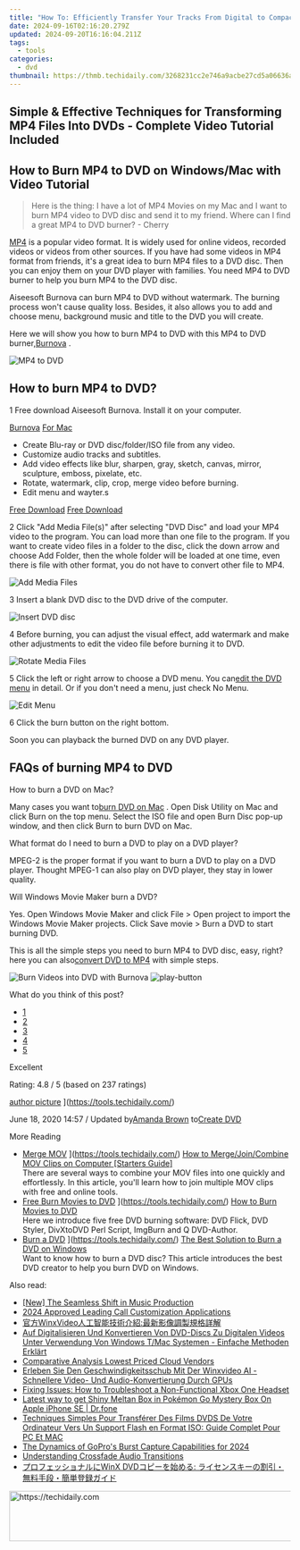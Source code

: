 ```yaml
---
title: "How To: Efficiently Transfer Your Tracks From Digital to Compact Disc Using Windows 11 and macOS"
date: 2024-09-16T02:16:20.279Z
updated: 2024-09-20T16:16:04.211Z
tags:
  - tools
categories:
  - dvd
thumbnail: https://thmb.techidaily.com/3268231cc2e746a9acbe27cd5a06636ae1bf5dfa48dd515083acffe73b657f8a.jpg
---
```


## Simple & Effective Techniques for Transforming MP4 Files Into DVDs - Complete Video Tutorial Included

## How to Burn MP4 to DVD on Windows/Mac with Video Tutorial

> Here is the thing: I have a lot of MP4 Movies on my Mac and I want to burn MP4 video to DVD disc and send it to my friend. Where can I find a great MP4 to DVD burner? - Cherry

[MP4](https://tools.techidaily.com/) is a popular video format. It is widely used for online videos, recorded videos or videos from other sources. If you have had some videos in MP4 format from friends, it's a great idea to burn MP4 files to a DVD disc. Then you can enjoy them on your DVD player with families. You need MP4 to DVD burner to help you burn MP4 to the DVD disc.

 Aiseesoft Burnova can burn MP4 to DVD without watermark. The burning process won't cause quality loss. Besides, it also allows you to add and choose menu, background music and title to the DVD you will create.

 Here we will show you how to burn MP4 to DVD with this MP4 to DVD burner,[Burnova](https://tools.techidaily.com/aiseesoft/burnova/) .

![MP4 to DVD](https://www.aiseesoft.com/images/dvd-creator/mp4-to-dvd.jpg)

## How to burn MP4 to DVD?

1 Free download Aiseesoft Burnova. Install it on your computer.

[Burnova](https://tools.techidaily.com/aiseesoft/burnova/) [For Mac](https://tools.techidaily.com/aiseesoft/dvd-creator/)

* Create Blu-ray or DVD disc/folder/ISO file from any video.
* Customize audio tracks and subtitles.
* Add video effects like blur, sharpen, gray, sketch, canvas, mirror, sculpture, emboss, pixelate, etc.
* Rotate, watermark, clip, crop, merge video before burning.
* Edit menu and wayter.s

[Free Download](https://secure.2checkout.com/order/checkout.php?PRODS=4708691&QTY=1&AFFILIATE=108875&CART=1) [Free Download](https://secure.2checkout.com/order/checkout.php?PRODS=4566611&QTY=1&AFFILIATE=108875&CART=1)

2 Click "Add Media File(s)" after selecting "DVD Disc" and load your MP4 video to the program. You can load more than one file to the program. If you want to create video files in a folder to the disc, click the down arrow and choose Add Folder, then the whole folder will be loaded at one time, even there is file with other format, you do not have to convert other file to MP4.

![Add Media Files](https://www.aiseesoft.com/images/burnova/add-media-files.jpg)

3 Insert a blank DVD disc to the DVD drive of the computer.

![Insert DVD disc](https://www.aiseesoft.com/images/dvd-creator/dvd-to-pc.jpg)

4 Before burning, you can adjust the visual effect, add watermark and make other adjustments to edit the video file before burning it to DVD.

![Rotate Media Files](https://www.aiseesoft.com/images/burnova/rotate-video.jpg)

5 Click the left or right arrow to choose a DVD menu. You can[edit the DVD menu](https://tools.techidaily.com/aiseesoft/dvd-creator/) in detail. Or if you don't need a menu, just check No Menu.

![Edit Menu](https://www.aiseesoft.com/images/burnova/edit-video-menu.jpg)

6 Click the burn button on the right bottom.

Soon you can playback the burned DVD on any DVD player.

## FAQs of burning MP4 to DVD

How to burn a DVD on Mac?

 Many cases you want to[burn DVD on Mac](https://tools.techidaily.com/) . Open Disk Utility on Mac and click Burn on the top menu. Select the ISO file and open Burn Disc pop-up window, and then click Burn to burn DVD on Mac.

 What format do I need to burn a DVD to play on a DVD player?

 MPEG-2 is the proper format if you want to burn a DVD to play on a DVD player. Thought MPEG-1 can also play on DVD player, they stay in lower quality.

Will Windows Movie Maker burn a DVD?

 Yes. Open Windows Movie Maker and click File > Open project to import the Windows Movie Maker projects. Click Save movie > Burn a DVD to start burning DVD.

 This is all the simple steps you need to burn MP4 to DVD disc, easy, right? here you can also[convert DVD to MP4](https://tools.techidaily.com/) with simple steps.

![Burn Videos into DVD with Burnova ](https://www.aiseesoft.com/images/youtube-video/video-burn-video-into-dvd-with-burnova.jpg) ![play-button](https://www.aiseesoft.com/images/play-button.png)

What do you think of this post?

* [1](https://tools.techidaily.com/aiseesoft/dvd-creator/)
* [2](https://tools.techidaily.com/aiseesoft/dvd-creator/)
* [3](https://tools.techidaily.com/aiseesoft/dvd-creator/)
* [4](https://tools.techidaily.com/aiseesoft/dvd-creator/)
* [5](https://tools.techidaily.com/aiseesoft/dvd-creator/)

Excellent

Rating: 4.8 / 5 (based on 237 ratings)

[author picture](https://www.aiseesoft.com/images/author/amanda.png) ](https://tools.techidaily.com/)

 June 18, 2020 14:57 / Updated by[Amanda Brown](https://tools.techidaily.com/) to[Create DVD](https://tools.techidaily.com/aiseesoft/dvd-creator/)

More Reading

* [Merge MOV](https://www.aiseesoft.com/images/more-reading/merge-mov-s.jpg) ](https://tools.techidaily.com/) [ How to Merge/Join/Combine MOV Clips on Computer \[Starters Guide\]](https://tools.techidaily.com/)  
 There are several ways to combine your MOV files into one quickly and effortlessly. In this article, you'll learn how to join multiple MOV clips with free and online tools.
* [Free Burn Movies to DVD](https://www.aiseesoft.com/images/more-reading/movies-to-dvd-for-free-s.jpg) ](https://tools.techidaily.com/) [How to Burn Movies to DVD](https://tools.techidaily.com/)  
 Here we introduce five free DVD burning software: DVD Flick, DVD Styler, DivXtoDVD Perl Script, ImgBurn and Q DVD-Author.
* [Burn a DVD](https://www.aiseesoft.com/images/more-reading/how-to-burn-a-dvd-s.jpg) ](https://tools.techidaily.com/) [The Best Solution to Burn a DVD on Windows](https://tools.techidaily.com/)  
 Want to know how to burn a DVD disc? This article introduces the best DVD creator to help you burn DVD on Windows.

<ins class="adsbygoogle"
     style="display:block"
     data-ad-format="autorelaxed"
     data-ad-client="ca-pub-7571918770474297"
     data-ad-slot="1223367746"></ins>

<ins class="adsbygoogle"
     style="display:block"
     data-ad-client="ca-pub-7571918770474297"
     data-ad-slot="8358498916"
     data-ad-format="auto"
     data-full-width-responsive="true"></ins>

<span class="atpl-alsoreadstyle">Also read:</span>
<div><ul>
<li><a href="https://some-skills.techidaily.com/new-the-seamless-shift-in-music-production/"><u>[New] The Seamless Shift in Music Production</u></a></li>
<li><a href="https://digital-screen-recording.techidaily.com/2024-approved-leading-call-customization-applications/"><u>2024 Approved Leading Call Customization Applications</u></a></li>
<li><a href="https://dvd-bd.techidaily.com/1725286476270-winxvideo/"><u>官方WinxVideo人工智能技術介紹:最新影像調製規格詳解</u></a></li>
<li><a href="https://dvd-bd.techidaily.com/auf-digitalisieren-und-konvertieren-von-dvd-discs-zu-digitalen-videos-unter-verwendung-von-windows-tmac-systemen-einfache-methoden-erklart/"><u>Auf Digitalisieren Und Konvertieren Von DVD-Discs Zu Digitalen Videos Unter Verwendung Von Windows T/Mac Systemen - Einfache Methoden Erklärt</u></a></li>
<li><a href="https://article-files.techidaily.com/comparative-analysis-lowest-priced-cloud-vendors/"><u>Comparative Analysis Lowest Priced Cloud Vendors</u></a></li>
<li><a href="https://dvd-bd.techidaily.com/erleben-sie-den-geschwindigkeitsschub-mit-der-winxvideo-ai-schnellere-video-und-audio-konvertierung-durch-gpus/"><u>Erleben Sie Den Geschwindigkeitsschub Mit Der Winxvideo AI - Schnellere Video- Und Audio-Konvertierung Durch GPUs</u></a></li>
<li><a href="https://common-error.techidaily.com/fixing-issues-how-to-troubleshoot-a-non-functional-xbox-one-headset/"><u>Fixing Issues: How to Troubleshoot a Non-Functional Xbox One Headset</u></a></li>
<li><a href="https://ios-pokemon-go.techidaily.com/latest-way-to-get-shiny-meltan-box-in-pokemon-go-mystery-box-on-apple-iphone-se-drfone-by-drfone-virtual-ios/"><u>Latest way to get Shiny Meltan Box in Pokémon Go Mystery Box On Apple iPhone SE | Dr.fone</u></a></li>
<li><a href="https://dvd-bd.techidaily.com/techniques-simples-pour-transferer-des-films-dvds-de-votre-ordinateur-vers-un-support-flash-en-format-iso-guide-complet-pour-pc-et-mac/"><u>Techniques Simples Pour Transférer Des Films DVDS De Votre Ordinateur Vers Un Support Flash en Format ISO: Guide Complet Pour PC Et MAC</u></a></li>
<li><a href="https://some-skills.techidaily.com/the-dynamics-of-gopros-burst-capture-capabilities-for-2024/"><u>The Dynamics of GoPro's Burst Capture Capabilities for 2024</u></a></li>
<li><a href="https://extra-hints.techidaily.com/understanding-crossfade-audio-transitions/"><u>Understanding Crossfade Audio Transitions</u></a></li>
<li><a href="https://dvd-bd.techidaily.com/1725288020186-winx-dvd/"><u>プロフェッショナルにWinX DVDコピーを始める: ライセンスキーの割引・無料手段・簡単登録ガイド</u></a></li>
</ul></div>

<!-- affiliate ads begin -->
<a href="https://aligracehair.sjv.io/c/5597632/2016148/19272" target="_top" id="2016148">
  <img src="//a.impactradius-go.com/display-ad/19272-2016148" border="0" alt="https://techidaily.com" width="728" height="90"/>
</a>
<img height="0" width="0" src="https://aligracehair.sjv.io/i/5597632/2016148/19272" style="position:absolute;visibility:hidden;" border="0" />
<!-- affiliate ads end -->

